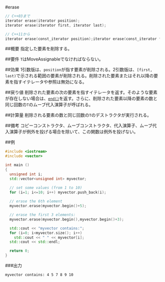 #erase
```cpp
// C++03まで
iterator erase(iterator position);
iterator erase(iterator first, iterator last);

// C++11から
iterator erase(const_iterator position);iterator erase(const_iterator first, const_iterator last);
```

##概要
指定した要素を削除する。


##要件
`T`はMoveAssignableでなければならない。


##効果
1引数版は、`position`が指す要素が削除される。2引数版は、`[first, last)`で示される範囲の要素が削除される。削除された要素またはそれ以降の要素を指すイテレータや参照は無効になる。


##戻り値
削除された要素の次の要素を指すイテレータを返す。そのような要素が存在しない場合は、[`end()`](./end.md)を返す。さらに、削除された要素以降の要素の数と同じ回数の`T`のムーブ代入演算子が呼ばれる。


##計算量
削除される要素の数と同じ回数の`T`のデストラクタが実行される。


##備考
コピーコンストラクタ、ムーブコンストラクタ、代入演算子、ムーブ代入演算子が例外を投げる場合を除いて、この関数は例外を投げない。

##例
```cpp
#include <iostream>
#include <vector>

int main ()
{
  unsigned int i;
  std::vector<unsigned int> myvector;

  // set some values (from 1 to 10)
  for (i=1; i<=10; i++) myvector.push_back(i);
  
  // erase the 6th element
  myvector.erase(myvector.begin()+5);

  // erase the first 3 elements:
  myvector.erase(myvector.begin(),myvector.begin()+3);

  std::cout << "myvector contains:";
  for (i=0; i<myvector.size(); i++)
    std::cout << " " << myvector[i];
  std::cout << std::endl;

  return 0;
}
```

###出力
```
myvector contains: 4 5 7 8 9 10 
```

